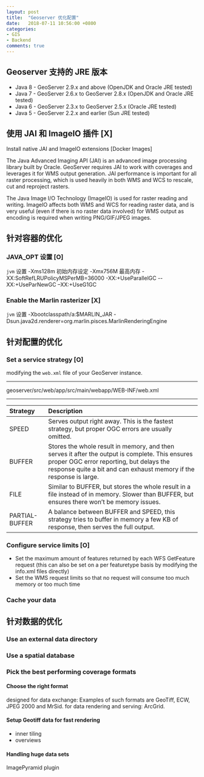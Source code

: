 ```yaml
---
layout: post
title:  "Geoserver 优化配置"
date:   2018-07-11 10:56:00 +0800
categories:
- GIS
- Backend
comments: true
---
```


## Geoserver 支持的 JRE 版本

- Java 8 - GeoServer 2.9.x and above (OpenJDK and Oracle JRE tested)
- Java 7 - GeoServer 2.6.x to GeoServer 2.8.x (OpenJDK and Oracle JRE tested)
- Java 6 - GeoServer 2.3.x to GeoServer 2.5.x (Oracle JRE tested)
- Java 5 - GeoServer 2.2.x and earlier (Sun JRE tested)

## 使用 JAI 和 ImageIO 插件 [X]

Install native JAI and ImageIO extensions [Docker Images]

The Java Advanced Imaging API (JAI) is an advanced image processing library built by Oracle. GeoServer requires JAI to work with coverages and leverages it for WMS output generation. JAI performance is important for all raster processing, which is used heavily in both WMS and WCS to rescale, cut and reproject rasters.

The Java Image I/O Technology (ImageIO) is used for raster reading and writing. ImageIO affects both WMS and WCS for reading raster data, and is very useful (even if there is no raster data involved) for WMS output as encoding is required when writing PNG/GIF/JPEG images.

## 针对容器的优化

### JAVA_OPT 设置 [O]

`jvm` 设置
  -Xms128m 初始内存设定
  -Xmx756M 最高内存
  -XX:SoftRefLRUPolicyMSPerMB=36000
  -XX:+UseParallelGC
  --XX:+UseParNewGC
  –XX:+UseG1GC

### Enable the Marlin rasterizer [X]

`jvm` 设置
  -Xbootclasspath/a:$MARLIN_JAR
  -Dsun.java2d.renderer=org.marlin.pisces.MarlinRenderingEngine

## 针对配置的优化

### Set a service strategy [O]

modifying the `web.xml` file of your GeoServer instance.

---
geoserver/src/web/app/src/main/webapp/WEB-INF/web.xml

---

| Strategy       | Description    |
| :------------- | :------------- |
| SPEED          | Serves output right away. This is the fastest strategy, but proper OGC errors are usually omitted. |
| BUFFER         | 	Stores the whole result in memory, and then serves it after the output is complete. This ensures proper OGC error reporting, but delays the response quite a bit and can exhaust memory if the response is large. |
| FILE           | Similar to BUFFER, but stores the whole result in a file instead of in memory. Slower than BUFFER, but ensures there won’t be memory issues. |
| PARTIAL-BUFFER | A balance between BUFFER and SPEED, this strategy tries to buffer in memory a few KB of response, then serves the full output. |

### Configure service limits [O]

- Set the maximum amount of features returned by each WFS GetFeature request (this can also be set on a per featuretype basis by modifying the info.xml files directly)
- Set the WMS request limits so that no request will consume too much memory or too much time

### Cache your data

## 针对数据的优化

### Use an external data directory

### Use a spatial database

### Pick the best performing coverage formats

#### Choose the right format

designed for data exchange: Examples of such formats are GeoTiff, ECW, JPEG 2000 and MrSid.
for data rendering and serving: ArcGrid.

#### Setup Geotiff data for fast rendering

- inner tiling
- overviews

#### Handling huge data sets

ImagePyramid plugin
